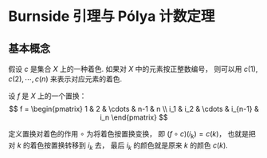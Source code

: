# Burnside 引理与 Pólya 计数定理

## 基本概念

假设 $c$ 是集合 $X$ 上的一种着色.
如果对 $X$ 中的元素按正整数编号，
则可以用 $c(1), c(2), \cdots, c(n)$ 来表示对应元素的着色.

设 $f$ 是 $X$ 上的一个置换：
$$
f =
\begin{pmatrix}
   1 & 2 & \cdots & n-1 & n \\
   i_1 & i_2 & \cdots & i_{n-1} & i_n
\end{pmatrix}
$$

定义置换对着色的作用 $\circ$ 为将着色按置换变换，
即 $(f \circ c)(i_k) = c(k)$，
也就是把对 $k$ 的着色按置换转移到 $i_k$ 去，
最后 $i_k$ 的颜色就是原来 $k$ 的颜色 $c(k)$.
